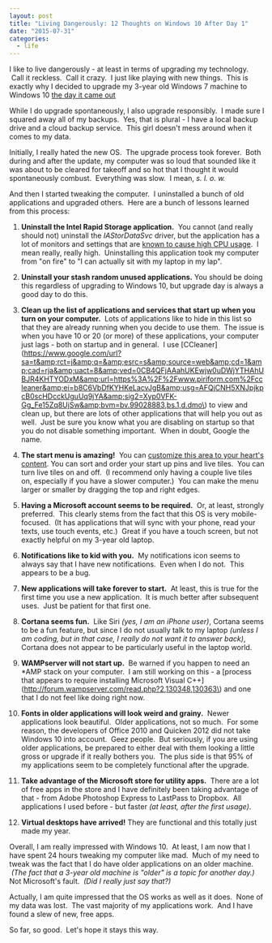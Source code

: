 ```yaml
---
layout: post
title: "Living Dangerously: 12 Thoughts on Windows 10 After Day 1"
date: "2015-07-31"
categories:
  - life
---
```


I like to live dangerously - at least in terms of upgrading my technology.  Call it reckless.  Call it crazy.  I just like playing with new things.  This is exactly why I decided to upgrade my 3-year old Windows 7 machine to Windows 10 [the day it came out](https://lifehacker.com/how-to-skip-the-line-and-upgrade-to-windows-10-now-1720854489)

While I do upgrade spontaneously, I also upgrade responsibly.  I made sure I squared away all of my backups.  Yes, that is plural - I have a local backup drive and a cloud backup service.  This girl doesn't mess around when it comes to my data.

Initially, I really hated the new OS.  The upgrade process took forever.  Both during and after the update, my computer was so loud that sounded like it was about to be cleared for takeoff and so hot that I thought it would spontaneously combust.  Everything was slow.  I mean, _s. l. o. w._

And then I started tweaking the computer.  I uninstalled a bunch of old applications and upgraded others.  Here are a bunch of lessons learned from this process:

1. **Uninstall the Intel Rapid Storage application.**  You cannot (and really should not) uninstall the _IAStorDataSvc_ driver, but the application has a lot of monitors and settings that are [known to cause high CPU usage](https://answers.microsoft.com/en-us/windows/forum/windows8_1-performance/windows-81-pro-high-cpu-usage-from-intel-process/9d89b9db-498f-4eec-9381-88a6937bd1b6).  I mean really, really high.  Uninstalling this application took my computer from "on fire" to "I can actually sit with my laptop in my lap".

2. **Uninstall your stash random unused applications.** You should be doing this regardless of upgrading to Windows 10, but upgrade day is always a good day to do this.

3. **Clean up the list of applications and services that start up when you turn on your computer.**  Lots of applications like to hide in this list so that they are already running when you decide to use them.  The issue is when you have 10 or 20 (or more) of these applications, your computer just lags - both on startup and in general.  I use [CCleaner](https://www.google.com/url?sa=t&amp;rct=j&amp;q=&amp;esrc=s&amp;source=web&amp;cd=1&amp;cad=rja&amp;uact=8&amp;ved=0CB4QFjAAahUKEwjw0uDWjYTHAhUBJR4KHTYODxM&amp;url=https%3A%2F%2Fwww.piriform.com%2Fccleaner&amp;ei=b8C6VbDfKYHKeLacvJgB&amp;usg=AFQjCNH5XNJpjkpcB0scHDcckUguUq9jYA&amp;sig2=Xyp0VFK-Gg_Fe15Zq8UjSw&amp;bvm=bv.99028883,bs.1,d.dmo\) to view and clean up, but there are lots of other applications that will help you out as well.  Just be sure you know what you are disabling on startup so that you do not disable something important.  When in doubt, Google the name.

4. **The start menu is amazing!**  You can [customize this area to your heart's content](https://www.howtogeek.com/197836/8-ways-to-customize-the-windows-10-start-menu/). You can sort and order your start up pins and live tiles.  You can turn live tiles on and off.  (I recommend only having a couple live tiles on, especially if you have a slower computer.)  You can make the menu larger or smaller by dragging the top and right edges.

5. **Having a Microsoft account seems to be required.**  Or, at least, strongly preferred.  This clearly stems from the fact that this OS is very mobile-focused.  (It has applications that will sync with your phone, read your texts, use touch events, etc.)  Great if you have a touch screen, but not exactly helpful on my 3-year old laptop.

6. **Notifications like to kid with you.**  My notifications icon seems to always say that I have new notifications.  Even when I do not.  This appears to be a bug.

7. **New applications will take forever to start.**  At least, this is true for the first time you use a new application.  It is much better after subsequent uses.  Just be patient for that first one.

8. **Cortana seems fun.**  Like Siri _(yes, I am an iPhone user)_, Cortana seems to be a fun feature, but since I do not usually talk to my laptop _(unless I am coding, but in that case, I really do not want it to answer back)_, Cortana does not appear to be particularly useful in the laptop world.

9. **WAMPserver will not start up.**  Be warned if you happen to need an \*AMP stack on your computer.  I am still working on this - a [process that appears to require installing Microsoft Visual C++](http://forum.wampserver.com/read.php?2,130348,130363\) and one that I do not feel like doing right now.

10. **Fonts in older applications will look weird and grainy.**  Newer applications look beautiful.  Older applications, not so much.  For some reason, the developers of Office 2010 and Quicken 2012 did not take Windows 10 into account.  Geez people.  But seriously, if you are using older applications, be prepared to either deal with them looking a little gross or upgrade if it really bothers you.  The plus side is that 95% of my applications seem to be completely functional after the upgrade.

11. **Take advantage of the Microsoft store for utility apps.**  There are a lot of free apps in the store and I have definitely been taking advantage of that - from Adobe Photoshop Express to LastPass to Dropbox.  All applications I used before - but faster _(at least, after the first usage)_.

12. **Virtual desktops have arrived!** They are functional and this totally just made my year.

Overall, I am really impressed with Windows 10.  At least, I am now that I have spent 24 hours tweaking my computer like mad.  Much of my need to tweak was the fact that I do have older applications on an older machine.  _(The fact that a 3-year old machine is "older" is a topic for another day.)_  Not Microsoft's fault.  _(Did I really just say that?)_

Actually, I am quite impressed that the OS works as well as it does.  None of my data was lost.  The vast majority of my applications work.  And I have found a slew of new, free apps.

So far, so good.  Let's hope it stays this way.
